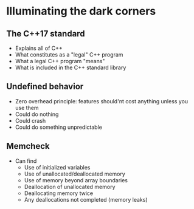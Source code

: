 # Illuminating the dark corners

## The C++17 standard

- Explains all of C++
- What constitutes as a "legal" C++ program
- What a legal C++ program "means"
- What is included in the C++ standard library

## Undefined behavior

- Zero overhead principle: features should'nt cost anything unless you use them
- Could do nothing
- Could crash
- Could do something unpredictable

## Memcheck

- Can find
    - Use of initialized variables
    - Use of unallocated/deallocated memory
    - Use of memory beyond array boundaries
    - Deallocation of unallocated memory
    - Deallocating memory twice
    - Any deallocations not completed (memory leaks)